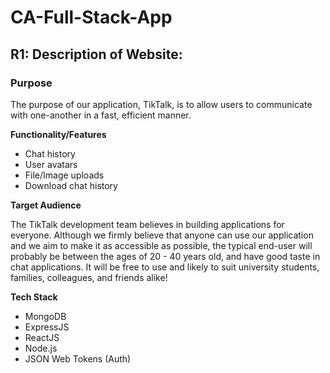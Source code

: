 # CA-Full-Stack-App

## R1: Description of Website:

### Purpose

The purpose of our application, TikTalk, is to allow users to communicate with one-another in a fast, efficient manner. 

**Functionality/Features**

- Chat history
- User avatars
- File/Image uploads
- Download chat history

**Target Audience**

The TikTalk development team believes in building applications for everyone. Although we firmly believe that anyone can use our application and we aim to make it as accessible as possible, the typical end-user will probably be between the ages of 20 - 40 years old, and have good taste in chat applications. It will be free to use and likely to suit university students, families, colleagues, and friends alike!

**Tech Stack**

- MongoDB
- ExpressJS
- ReactJS
- Node.js
- JSON Web Tokens (Auth)

